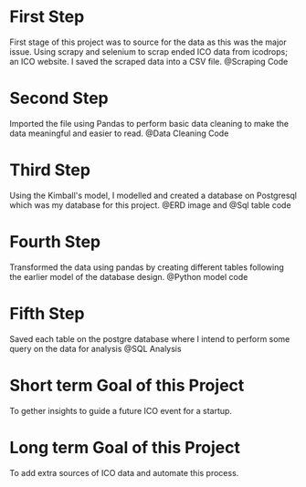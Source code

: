 # First Step
First stage of this project was to source for the data as this was the major issue. Using scrapy and selenium to scrap ended ICO data from icodrops; an ICO website. I saved the scraped data into a CSV file. @Scraping Code

# Second Step
Imported the file using Pandas to perform basic data cleaning to make the data meaningful and easier to read. @Data Cleaning Code

# Third Step
Using the Kimball's model, I modelled and created a database on Postgresql which was my database for this project. @ERD image and @Sql table code

# Fourth Step
Transformed the data using pandas by creating different tables following the earlier model of the database design. @Python model code

# Fifth Step
Saved each table on the postgre database where I intend to perform some query on the data for analysis @SQL Analysis

# Short term Goal of this Project
To gether insights to guide a future ICO event for a startup.

# Long term Goal of this Project
To add extra sources of ICO data and automate this process.
